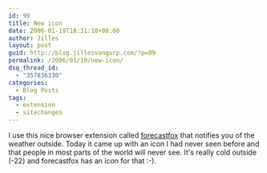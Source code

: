 ```yaml
---
id: 99
title: New icon
date: 2006-01-19T18:31:18+00:00
author: Jilles
layout: post
guid: http://blog.jillesvangurp.com/?p=99
permalink: /2006/01/19/new-icon/
dsq_thread_id:
  - "357836330"
categories:
  - Blog Posts
tags:
  - extension
  - sitechanges
---
```

I use this nice browser extension called <a href="http://forecastfox.mozdev.org/">forecastfox</a> that notifies you of the weather outside. Today it came up with an icon I had never seen before and that people in most parts of the world will never see. It's really cold outside (-22) and forecastfox has an icon for that :-).<br /> <blockquote></blockquote>